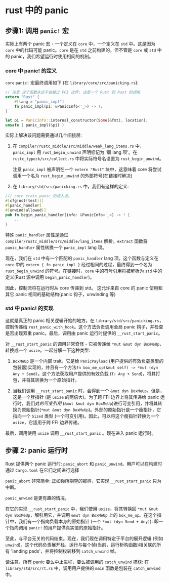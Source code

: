 # rust 中的 panic

<!-- toc -->

## 步骤1: 调用 `panic!` 宏

实际上有两个 panic 宏 - 一个定义在 `core` 中，一个定义在 `std` 中。这是因为 `core` 中的代码可能 panic。`core` 是在 `std` 之前构建的，但不管是 `core` 或 `std` 中的 panic，我们希望运行时使用相同的机制。

### core 中 panic! 的定义

`core` `panic!` 宏最终调用如下 (在 `library/core/src/panicking.rs`):

```rust
// 注意 这个函数永远不会越过 FFI 边界; 这是一个 Rust 到 Rust 的调用
extern "Rust" {
    #[lang = "panic_impl"]
    fn panic_impl(pi: &PanicInfo<'_>) -> !;
}

let pi = PanicInfo::internal_constructor(Some(&fmt), location);
unsafe { panic_impl(&pi) }
```

实际上解决该问题需要通过几个间接层:

1. 在 `compiler/rustc_middle/src/middle/weak_lang_items.rs` 中，`panic_impl` 用 `rust_begin_unwind` 声明标记为 '弱 lang 项'。在 `rustc_typeck/src/collect.rs` 中将实际符号名设置为 `rust_begin_unwind`。

   注意 `panic_impl` 被声明在一个 `extern "Rust"` 块中，这意味着 core 将尝试调用一个名为 `rust_begin_unwind` 的外部符号(在链接时解决)

2. 在 `library/std/src/panicking.rs` 中，我们有这样的定义:

```rust
/// core crate panic 的进入点。
#[cfg(not(test))]
#[panic_handler]
#[unwind(allowed)]
pub fn begin_panic_handler(info: &PanicInfo<'_>) -> ! {
    ...
}
```

特殊 `panic_handler` 属性是通过 `compiler/rustc_middle/src/middle/lang_items` 解析。`extract` 函数将 `panic_handler` 属性转换一个 `panic_impl` lang 项。

现在，我们在 `std` 中有一个匹配的 `panic_handler` lang 项。这个函数与定义在 `core` 中的 `extern { fn panic_impl }` 经过相同的过程，最终得到一个名为 `rust_begin_unwind` 的符号。在链接时，`core` 中的符号引用将被解析为 `std` 中的定义(Rust 源中调用 `begin_panic_handler`)。

因此，控制流将在运行时从 core 传递到 std。 这允许来自 core 的 panic 使用和其它 panic 相同的基础结构(panic 钩子，unwinding 等)

### std 中 panic! 的实现

这就是真正的 panic 相关逻辑开始的地方。在 `library/std/src/panicking.rs`，控制传递给 `rust_panic_with_hook`。这个方法负责调用全局 panic 钩子，并检查是否出现双重 panic。最后，调用由 panic 运行时提供的 `__rust_start_panic`。

对 `__rust_start_panic` 的调用非常奇怪 - 它被传递给 `*mut &mut dyn BoxMeUp`，转换成一个 `usize`。一起分解一下这种类型:

1. `BoxMeUp` 是一个内部 trait。它是给 `PanicPayload`
(用户提供的有效负载类型的包装器)实现的，并且有一个方法`fn box_me_up(&mut self) -> *mut (dyn Any + Send)`。这个方法获取用户提供的有效负载 (`T: Any + Send`)，将其打包，并将其转换为一个原始指针。

2. 当我们调用 `__rust_start_panic` 时，会得到一个 `&mut dyn BoxMeUp`。但是，这是一个胖指针 (是 `usize` 的两倍大)。为了跨 FFI 边界上将其传递给 panic 运行时，我们对*的可变引用* (`&mut &mut dyn BoxMeUp`)进行可变引用，并将其转换为原始指针(`*mut &mut dyn BoxMeUp`)。外部的原始指针是一个瘦指针，它指向一个 `Sized` 类型 (一个可变引用)。因此，可以将这个瘦指针转换为一个 `usize`，它适用于跨 FFI 边界传递。

最后，调用使用 `usize` 调用 `__rust_start_panic` 。现在进入 panic 运行时。

## 步骤 2: panic 运行时

Rust 提供两个 panic 运行时: `panic_abort` 和 `panic_unwind`。用户可以在构建时通过 `Cargo.toml` 在它们之间进行选择

`panic_abort` 非常简单: 正如你所期望的那样，它实现 `__rust_start_panic` 只为中断。

`panic_unwind` 是更有趣的情况。

在它的实现 `__rust_start_panic` 中，我们使用 `usize`，将其转换回 `*mut &mut dyn BoxMeUp`，解引用它，并调用 `&mut dyn BoxMeUp` 上的  `box_me_up`。在这个指针中，我们有一个指向负载本身的原始指针 (一个 `*mut (dyn Send + Any)`): 即一个指向调用 `panic!` 的用户提供真实值的原始指针。

至此，与平台无关的代码结束。现在，我们现在调用特定于平台的展开逻辑 (例如 `unwind`)。这个代码负责展开栈，运行与每个帧(当前，运行析构函数)相关联的所有 'landing pads'，并将控制权转移到 `catch_unwind` 帧。

请注意，所有 panic 要么中止进程，要么被调用的 `catch_unwind` 捕获: 在 `library/std/src/rt.rs` 中，调用用户提供的
`main` 函数是包装在 `catch_unwind` 中。